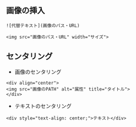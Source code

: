 
## 画像の挿入
```
![代替テキスト](画像のパス・URL)
```

```
<img src="画像のパス・URL" width="サイズ">
```

## センタリング

- 画像のセンタリング
```
<div align="center">
<img src="画像のPATH" alt="属性" title="タイトル">
</div>
```

- テキストのセンタリング
```
<div style="text-align: center;">テキスト</div>
```
